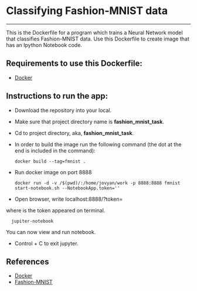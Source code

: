 # Classifying Fashion-MNIST data

---

This is the Dockerfile for a program which trains a Neural Network model that classifies Fashion-MNIST data. 
Use this Dockerfile to create image that has an Ipython Notebook code.

## Requirements to use this Dockerfile:

- [Docker](https://www.docker.com/)

## Instructions to run the app:

- Download the repository into your local.
- Make sure that project directory name is **fashion_mnist_task**.
- Cd to project directory, aka, **fashion_mnist_task**.
- In order to build the image run the following command (the dot at the end is included in the command): 

      docker build --tag=fmnist .

- Run docker image on port 8888

      docker run -d -v /$(pwd)/:/home/jovyan/work -p 8888:8888 fmnist start-notebook.sh --NotebookApp.token=''

      
- Open browser, write localhost:8888/?token=<token>

where <token> is the token appeared on terminal.

      jupiter-notebook

You can now view and run notebook.

- Control + C to exit jupyter.
 
## References
- [Docker](https://www.docker.com/)
- [Fashion-MNIST](https://research.zalando.com/welcome/mission/research-projects/fashion-mnist/)



